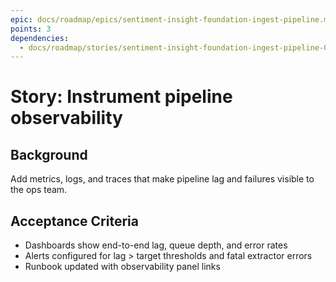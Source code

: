 ```yaml
---
epic: docs/roadmap/epics/sentiment-insight-foundation-ingest-pipeline.md
points: 3
dependencies:
  - docs/roadmap/stories/sentiment-insight-foundation-ingest-pipeline-04-analytics-writer.md
---
```


# Story: Instrument pipeline observability

## Background
Add metrics, logs, and traces that make pipeline lag and failures visible to the ops team.

## Acceptance Criteria
- Dashboards show end-to-end lag, queue depth, and error rates
- Alerts configured for lag > target thresholds and fatal extractor errors
- Runbook updated with observability panel links
